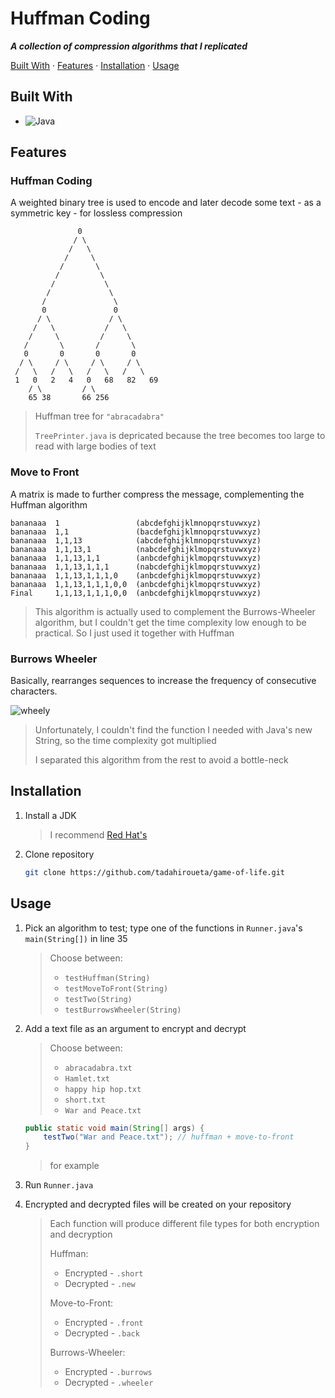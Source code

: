 # Huffman Coding
***A collection of compression algorithms that I replicated***

[Built With](#built-with) · [Features](#features) · [Installation](#installation) · [Usage](#usage)

## Built With

- ![Java](https://img.shields.io/badge/java-%23ED8B00.svg?style=for-the-badge&logo=oracle&logoColor=white)

## Features

### Huffman Coding
A weighted binary tree is used to encode and later decode some text - as a symmetric key - for lossless compression

```
               0
              / \
             /   \
            /     \
           /       \
          /         \
         /           \
        /             \
       /               \        
       0               0
      / \             / \       
     /   \           /   \      
    /     \         /     \     
   /       \       /       \    
   0       0       0       0       
  / \     / \     / \     / \   
 /   \   /   \   /   \   /   \  
 1   0   2   4   0   68   82   69   
    / \         / \
    65 38       66 256
```
> Huffman tree for ```"abracadabra"```
>
> ```TreePrinter.java``` is depricated because the tree becomes too large to read with large bodies of text

### Move to Front
A matrix is made to further compress the message, complementing the Huffman algorithm

```
bananaaa  1                 (abcdefghijklmnopqrstuvwxyz)
bananaaa  1,1               (bacdefghijklmnopqrstuvwxyz)
bananaaa  1,1,13            (abcdefghijklmnopqrstuvwxyz)
bananaaa  1,1,13,1          (nabcdefghijklmopqrstuvwxyz)
bananaaa  1,1,13,1,1        (anbcdefghijklmopqrstuvwxyz)
bananaaa  1,1,13,1,1,1      (nabcdefghijklmopqrstuvwxyz)
bananaaa  1,1,13,1,1,1,0    (anbcdefghijklmopqrstuvwxyz)
bananaaa  1,1,13,1,1,1,0,0  (anbcdefghijklmopqrstuvwxyz)
Final     1,1,13,1,1,1,0,0  (anbcdefghijklmopqrstuvwxyz)
```
> This algorithm is actually used to complement the Burrows-Wheeler algorithm, but I couldn't get the time complexity low enough to be practical. So I just used it together with Huffman

### Burrows Wheeler
Basically, rearranges sequences to increase the frequency of consecutive characters.

![wheely](https://cs.carleton.edu/cs_comps/2324/sequenceAlignment/layla-4.png)

> Unfortunately, I couldn't find the function I needed with Java's new String, so the time complexity got multiplied
>
> I separated this algorithm from the rest to avoid a bottle-neck

## Installation

1. Install a JDK
    > I recommend [Red Hat's](https://developers.redhat.com/products/openjdk/download?source=sso)

2. Clone repository
    ```sh
    git clone https://github.com/tadahiroueta/game-of-life.git
    ```

## Usage

1. Pick an algorithm to test; type one of the functions in ```Runner.java```'s ```main(String[])``` in line 35
    > Choose between:
    > - ```testHuffman(String)```
    > - ```testMoveToFront(String)```
    > - ```testTwo(String)```
    > - ```testBurrowsWheeler(String)```

2. Add a text file as an argument to encrypt and decrypt
    > Choose between:
    > - ```abracadabra.txt```
    > - ```Hamlet.txt```
    > - ```happy hip hop.txt```
    > - ```short.txt```
    > - ```War and Peace.txt```
    ```java
    public static void main(String[] args) {
        testTwo("War and Peace.txt"); // huffman + move-to-front
    }
    ```
    > for example

3. Run ```Runner.java```

4. Encrypted and decrypted files will be created on your repository
    > Each function will produce different file types for both encryption and decryption
    >
    > Huffman:
    > - Encrypted - ```.short```
    > - Decrypted - ```.new```
    >
    > Move-to-Front:
    > - Encrypted - ```.front```
    > - Decrypted - ```.back```
    >
    > Burrows-Wheeler:
    > - Encrypted - ```.burrows```
    > - Decrypted - ```.wheeler```
